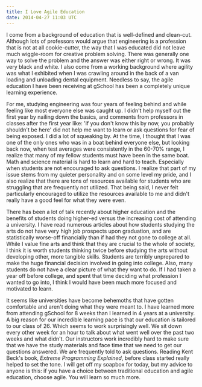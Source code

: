 ```yaml
---
title: I Love Agile Education
date: 2014-04-27 11:03 UTC
---
```


I come from a background of education that is well-defined and clean-cut. Although lots of professors would argue that
engineering is a profession that is not at all cookie-cutter, the way that I was educated did not leave much wiggle-room for
creative problem solving. There was generally one way to solve the problem and the answer was either right or wrong.
It was very black and white. I also come from a working background where agility was what I exhibited when I was crawling
around in the back of a van loading and unloading dental equipment. Needless to say, the agile education I have been
receiving at gSchool has been a completely unique learning experience.

For me, studying engineering was four years of feeling behind and while feeling like most everyone else was
caught up. I didn't help myself out the first year by nailing down the basics, and comments from professors in classes after
the first year like: 'if you don't know this by now, you probably shouldn't be here' did not help me want to learn or ask
questions for fear of being exposed. I did a lot of squeaking by. At the time, I thought that I was one of the only ones
who was in a boat behind everyone else, but looking back now, when test averages were consistently
in the 60-70% range, I realize that many of my fellow students must have been in the same boat. Math and science material
is hard to learn and hard to teach. Especially when students are not encouraged to ask questions. I realize that part
of my issue stems from my quieter personality and on some level my pride, and I also realize that there are tons of
resources available for students who are struggling that are frequently not utilized. That being said, I never felt
particularly encouraged to utilize the resources available to me and didn't really have a good feel for what they were even.

There has been a lot of talk recently about higher education and the benefits of students doing higher-ed versus the increasing
cost of attending a university. I have read numerous articles about how students studying the arts do
not have very high job prospects upon graduation, and are statistically worse-off financially than if had they not gone
to college at all. While I value fine arts and think that they are crucial to the whole of society, I think it is worth
students thinking twice before studying the arts without developing other, more tangible skills. Students
are terribly unprepared to make the huge financial decision involved in going into college. Also, many students do not
have a clear picture of what they want to do. If I had taken a year off before college, and spent that time deciding what
profession I wanted to go into, I think I would have been much more focused and motivated to learn.

It seems like universities have become behemoths that have gotten comfortable and aren't doing what they
were meant to. I have learned more from attending gSchool for 8 weeks than I learned in 4 years at a university. A big
reason for our incredible learning pace is that our education is tailored to our class of 26. Which seems to work
surprisingly well. We sit down every other week for an hour to talk about what went well over the past two weeks and what
didn't. Our instructors work incredibly hard to make sure that we have the study materials and face time that we need
to get our questions answered. We are frequently told to ask questions. Reading Kent Beck's book, _Extreme Programming
Explained_, before class started really helped to set the tone. I will get off my soapbox for today, but my advice to anyone
is this: if you have a choice between traditional education and agile education, choose agile. You will learn so much more.


